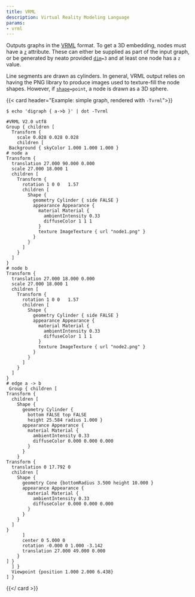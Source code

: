 ```yaml
---
title: VRML
description: Virtual Reality Modeling Language
params:
- vrml
---
```

Outputs graphs in the [VRML](https://en.wikipedia.org/wiki/VRML) format.
To get a 3D embedding, nodes must have a [`z`](attrs.html#d:z)
attribute. These can either be supplied as part of the input graph, or
be generated by neato provided <code>[dim](attrs.html#d:dim)=3</code>
and at least one node has a `z` value.

Line segments are drawn as cylinders.
In general, VRML output relies on having the PNG library to produce images
used to texture-fill the node shapes. However, if
<code>[shape](attrs.html#d:shape)=point</code>,
a node is drawn as a 3D sphere.

{{< card header="Example: simple graph, rendered with `-Tvrml`">}}
```
$ echo 'digraph { a->b }' | dot -Tvrml
```
```
#VRML V2.0 utf8
Group { children [
  Transform {
    scale 0.028 0.028 0.028
    children [
 Background { skyColor 1.000 1.000 1.000 }
# node a
Transform {
  translation 27.000 90.000 0.000
  scale 27.000 18.000 1
  children [
    Transform {
      rotation 1 0 0   1.57
      children [
        Shape {
          geometry Cylinder { side FALSE }
          appearance Appearance {
            material Material {
              ambientIntensity 0.33
              diffuseColor 1 1 1
            }
            texture ImageTexture { url "node1.png" }
          }
        }
      ]
    }
  ]
}
# node b
Transform {
  translation 27.000 18.000 0.000
  scale 27.000 18.000 1
  children [
    Transform {
      rotation 1 0 0   1.57
      children [
        Shape {
          geometry Cylinder { side FALSE }
          appearance Appearance {
            material Material {
              ambientIntensity 0.33
              diffuseColor 1 1 1
            }
            texture ImageTexture { url "node2.png" }
          }
        }
      ]
    }
  ]
}
# edge a -> b
 Group { children [
Transform {
  children [
    Shape {
      geometry Cylinder {
        bottom FALSE top FALSE
        height 25.584 radius 1.000 }
      appearance Appearance {
        material Material {
          ambientIntensity 0.33
          diffuseColor 0.000 0.000 0.000
        }
      }
    }
Transform {
  translation 0 17.792 0
  children [
    Shape {
      geometry Cone {bottomRadius 3.500 height 10.000 }
      appearance Appearance {
        material Material {
          ambientIntensity 0.33
          diffuseColor 0.000 0.000 0.000
        }
      }
    }
  ]
}
      ]
      center 0 5.000 0
      rotation -0.000 0 1.000 -3.142
      translation 27.000 49.000 0.000
    }
] }
  ] }
  Viewpoint {position 1.000 2.000 6.438}
] }
```
{{</ card >}}
